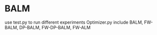 # BALM
use test.py to run different experiments
Optimizer.py include BALM, FW-BALM, DP-BALM, FW-DP-BALM, FW-ALM
